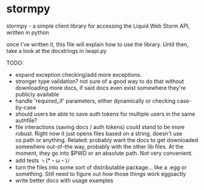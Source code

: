 stormpy
=======

stormpy - a simple client library for accessing the Liquid Web Storm API, written in python

once I've written it, this file will explain how to use the library. Until then, take a look at the docstrings in lwapi.py

TODO:
 - expand exception checking/add more exceptions.
 - stronger type validation? not sure of a good way to do that without downloading more docs, if said docs even exist somewhere they're publicly available
 - handle 'required_if' parameters, either dynamically or checking case-by-case
 - should users be able to save auth tokens for multiple users in the same authfile?
 - file interactions (saving docs / auth tokens) could stand to be more robust. Right now it just opens files based on a string, doesn't use os.path or anything. Related: probably want the docs to get downloaded somewhere out-of-the way, probably with the other lib files. At the moment, they go into $PWD or an absolute path. Not very convenient. 
 - add tests ヽ(*・ω・)ﾉ
 - turn the files into some sort of distributable package... like a .egg or something. Still need to figure out how those things work eggsactly 
 - write better docs with usage examples

